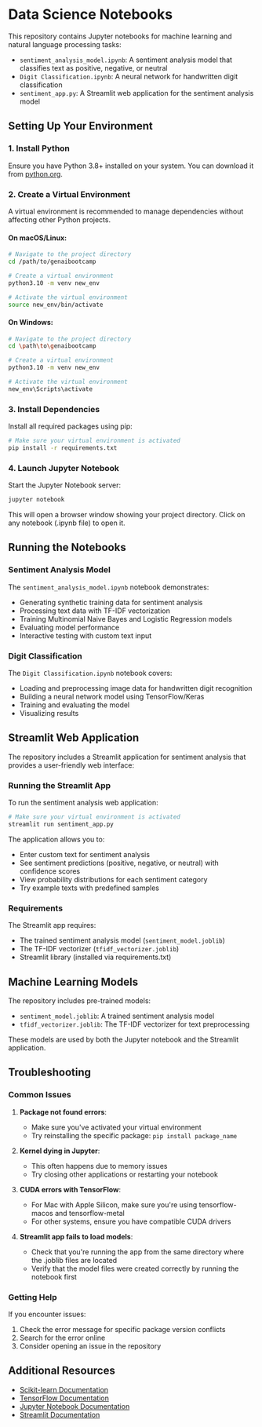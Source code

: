 # Data Science Notebooks

This repository contains Jupyter notebooks for machine learning and natural language processing tasks:

- `sentiment_analysis_model.ipynb`: A sentiment analysis model that classifies text as positive, negative, or neutral
- `Digit Classification.ipynb`: A neural network for handwritten digit classification
- `sentiment_app.py`: A Streamlit web application for the sentiment analysis model

## Setting Up Your Environment

### 1. Install Python

Ensure you have Python 3.8+ installed on your system. You can download it from [python.org](https://www.python.org/downloads/).

### 2. Create a Virtual Environment

A virtual environment is recommended to manage dependencies without affecting other Python projects.

#### On macOS/Linux:

```bash
# Navigate to the project directory
cd /path/to/genaibootcamp

# Create a virtual environment
python3.10 -m venv new_env

# Activate the virtual environment
source new_env/bin/activate
```

#### On Windows:

```bash
# Navigate to the project directory
cd \path\to\genaibootcamp

# Create a virtual environment
python3.10 -m venv new_env

# Activate the virtual environment
new_env\Scripts\activate
```

### 3. Install Dependencies

Install all required packages using pip:

```bash
# Make sure your virtual environment is activated
pip install -r requirements.txt
```

### 4. Launch Jupyter Notebook

Start the Jupyter Notebook server:

```bash
jupyter notebook
```

This will open a browser window showing your project directory. Click on any notebook (.ipynb file) to open it.

## Running the Notebooks

### Sentiment Analysis Model

The `sentiment_analysis_model.ipynb` notebook demonstrates:
- Generating synthetic training data for sentiment analysis
- Processing text data with TF-IDF vectorization
- Training Multinomial Naive Bayes and Logistic Regression models
- Evaluating model performance
- Interactive testing with custom text input

### Digit Classification

The `Digit Classification.ipynb` notebook covers:
- Loading and preprocessing image data for handwritten digit recognition
- Building a neural network model using TensorFlow/Keras
- Training and evaluating the model
- Visualizing results

## Streamlit Web Application

The repository includes a Streamlit application for sentiment analysis that provides a user-friendly web interface:

### Running the Streamlit App

To run the sentiment analysis web application:

```bash
# Make sure your virtual environment is activated
streamlit run sentiment_app.py
```

The application allows you to:
- Enter custom text for sentiment analysis
- See sentiment predictions (positive, negative, or neutral) with confidence scores
- View probability distributions for each sentiment category
- Try example texts with predefined samples

### Requirements

The Streamlit app requires:
- The trained sentiment analysis model (`sentiment_model.joblib`)
- The TF-IDF vectorizer (`tfidf_vectorizer.joblib`)
- Streamlit library (installed via requirements.txt)

## Machine Learning Models

The repository includes pre-trained models:

- `sentiment_model.joblib`: A trained sentiment analysis model
- `tfidf_vectorizer.joblib`: The TF-IDF vectorizer for text preprocessing

These models are used by both the Jupyter notebook and the Streamlit application.

## Troubleshooting

### Common Issues

1. **Package not found errors**:
   - Make sure you've activated your virtual environment
   - Try reinstalling the specific package: `pip install package_name`

2. **Kernel dying in Jupyter**:
   - This often happens due to memory issues
   - Try closing other applications or restarting your notebook

3. **CUDA errors with TensorFlow**:
   - For Mac with Apple Silicon, make sure you're using tensorflow-macos and tensorflow-metal
   - For other systems, ensure you have compatible CUDA drivers

4. **Streamlit app fails to load models**:
   - Check that you're running the app from the same directory where the .joblib files are located
   - Verify that the model files were created correctly by running the notebook first

### Getting Help

If you encounter issues:
1. Check the error message for specific package version conflicts
2. Search for the error online
3. Consider opening an issue in the repository

## Additional Resources

- [Scikit-learn Documentation](https://scikit-learn.org/stable/)
- [TensorFlow Documentation](https://www.tensorflow.org/api_docs)
- [Jupyter Notebook Documentation](https://jupyter-notebook.readthedocs.io/en/stable/)
- [Streamlit Documentation](https://docs.streamlit.io/)